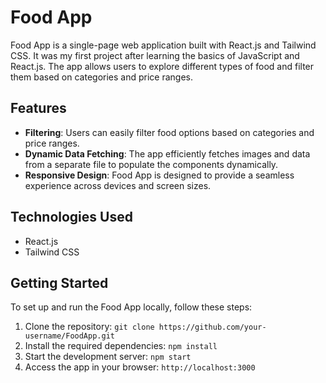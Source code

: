 # Food App

Food App is a single-page web application built with React.js and Tailwind CSS. It was my first project after learning the basics of JavaScript and React.js. The app allows users to explore different types of food and filter them based on categories and price ranges.

## Features

- **Filtering**: Users can easily filter food options based on categories and price ranges.
- **Dynamic Data Fetching**: The app efficiently fetches images and data from a separate file to populate the components dynamically.
- **Responsive Design**: Food App is designed to provide a seamless experience across devices and screen sizes.

## Technologies Used

- React.js
- Tailwind CSS

## Getting Started

To set up and run the Food App locally, follow these steps:

1. Clone the repository: `git clone https://github.com/your-username/FoodApp.git`
2. Install the required dependencies: `npm install`
3. Start the development server: `npm start`
4. Access the app in your browser: `http://localhost:3000`

